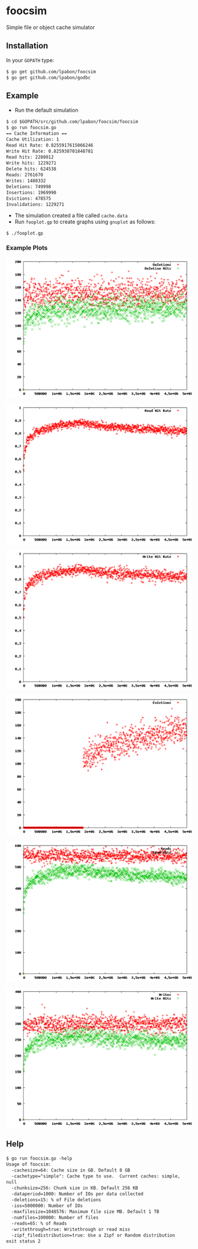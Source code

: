 # foocsim

Simple file or object cache simulator

## Installation
In your `GOPATH` type:

```
$ go get github.com/lpabon/foocsim
$ go get github.com/lpabon/godbc
```

## Example

* Run the default simulation

```
$ cd $GOPATH/src/github.com/lpabon/foocsim/foocsim
$ go run foocsim.go
== Cache Information ==
Cache Utilization: 1
Read Hit Rate: 0.8255917615066246
Write Hit Rate: 0.825938701848781
Read hits: 2280012
Write hits: 1229271
Delete hits: 624538
Reads: 2761670
Writes: 1488332
Deletions: 749998
Insertions: 1969990
Evictions: 478575
Invalidations: 1229271
```

* The simulation created a file called `cache.data`
* Run `fooplot.gp` to create graphs using `gnuplot` as follows:

```
$ ./fooplot.gp
```

### Example Plots

![deletes](images/cache_deletes.png)

![readhitrate](images/cache_readhitrate.png)

![writehitrate](images/cache_writehitrate.png)

![evictions](images/cache_evictions.png)

![reads](images/cache_reads.png)

![writes](images/cache_writes.png)

## Help

```
$ go run foocsim.go -help
Usage of foocsim:
  -cachesize=64: Cache size in GB. Default 8 GB
  -cachetype="simple": Cache type to use.  Current caches: simple, null
  -chunksize=256: Chunk size in KB. Default 256 KB
  -dataperiod=1000: Number of IOs per data collected
  -deletions=15: % of File deletions
  -ios=5000000: Number of IOs
  -maxfilesize=1048576: Maximum file size MB. Default 1 TB
  -numfiles=100000: Number of files
  -reads=65: % of Reads
  -writethrough=true: Writethrough or read miss
  -zipf_filedistribution=true: Use a Zipf or Random distribution
exit status 2
```
